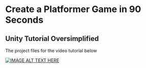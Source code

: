 # Create a Platformer Game in 90 Seconds 
## Unity Tutorial Oversimplified

The project files for the video tutorial below

[![IMAGE ALT TEXT HERE](https://img.youtube.com/vi/z6nUQh03pyc/0.jpg)](https://www.youtube.com/watch?v=z6nUQh03pyc)
